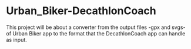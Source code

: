 # Urban_Biker-DecathlonCoach

This project will be about a converter from the output files -gpx and svgs- of Urban Biker app to the format that the DecathlonCoach app can handle as input.
